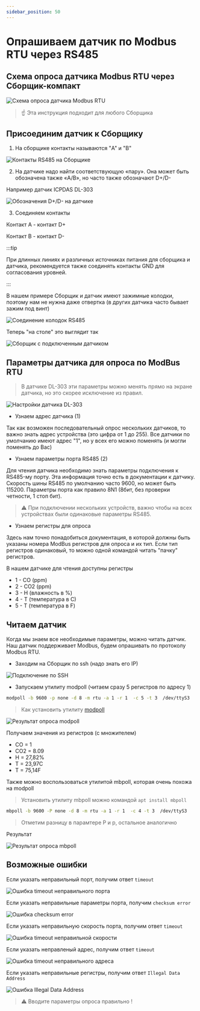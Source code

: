 ```yaml
---
sidebar_position: 50
---
```

# Опрашиваем датчик по Modbus RTU через RS485

## Схема опроса датчика Modbus RTU через Сборщик-компакт

![Схема опроса датчика Modbus RTU](img/fcc-modbus-schm-1.jpg)

> :point_up: Эта инструкция подходит для любого Сборщика

## Присоединим датчик к Сборщику

1. На сборщике контакты называются "A" и "B"

![Контакты RS485 на Сборщике](img-rs485/fcc-rs485.jpg)


2. На датчике надо найти соответствующую «пару». Она может быть обозначена также «A/B», но часто также обозначают D+/D-

Например датчик ICPDAS DL-303

![Обозначения D+/D- на датчике](img-rs485/dplusminus.jpg)

3. Соединяем контакты

Контакт A - контакт D+

Контакт B - контакт D-

:::tip

При длинных линиях и различных источниках питания для сборщика и датчика, рекомендуется также соединять контакты GND для согласования уровней.

:::

В нашем примере Сборщик и датчик имеют зажимные колодки, поэтому нам не нужна даже отвертка (в других датчика часто бывает зажим под винт)

![Соединение колодок RS485](img-rs485/kolodki.jpg)

Теперь "на столе" это выглядит так

![Сборщик с подключенным датчиком](img-rs485/frontcontrolwithsensor.jpg)

## Параметры датчика для опроса по ModBus RTU

>В датчике DL-303 эти параметры можно менять прямо на экране датчика, но это скорее исключение из правил.

![Настройки датчика DL-303](img-rs485/dl303-settings.jpg)

- Узнаем адрес датчика (1)

Так как возможен последовательный опрос нескольких датчиков, то важно знать адрес устройства (это цифра от 1 до 255). Все датчики по умолчанию имеют адрес "1", но у всех его можно поменять (и могли поменять до Вас)

- Узнаем параметры порта RS485 (2)

Для чтения датчика необходимо знать параметры подключения к RS485-му порту. Эта информация точно есть в документации к датчику. Скорость шины RS485 по умолчанию часто 9600, но может быть 115200. Параметры порта как правило 8N1 (8бит, без проверки четности, 1 стоп бит).

>:warning: При подключении нескольких устройств, важно чтобы на всех устройствах были одинаковые параметры RS485.

- Узнаем регистры для опроса

Здесь нам точно понадобиться документация, в которой должны быть указаны номера ModBus регистров для опроса и их тип. Если тип регистров одинаковый, то можно одной командой читать "пачку" регистров.

В нашем датчике для чтения доступны регистры

- 1 - CO (ppm)
- 2 - CO2 (ppm)
- 3 - H (влажность в %)
- 4 - Т (температура в С)
- 5 - Т (температура в F)

## Читаем датчик

Когда мы знаем все необходимые параметры, можно читать датчик. Наш датчик поддерживает Modbus, будем опрашивать по протоколу Modbus RTU.

- Заходим на Сборщик по ssh (надо знать его IP)

![Подключение по SSH](img-rs485/term1.jpg)

- Запускаем утилиту modpoll (читаем сразу 5 регистров по адресу 1)

```bash
modpoll -b 9600 -p none -d 8 -m rtu -a 1 -r 1  -c 5 -t 3  /dev/ttyS3

```

> Как установить утилиту [modpoll](/software/notes/armbian-tuning/#установим-утилиту-modpoll)

![Результат опроса modpoll](img-rs485/term2.jpg)

Получаем значения из регистров (с множителем)

- CO = 1
- CO2 = 8.09
- H = 27,82%
- T = 23,97C
- T = 75,14F

Также можно воспользоваться утилитой mbpoll, которая очень похожа на modpoll

>Установить утилиту mbpoll можно командой  `apt install mbpoll`

```bash
mbpoll -b 9600 -P none -d 8 -m rtu -a 1 -r 1  -c 4 -t 3  /dev/ttyS3
```

> Отметим разницу в парамтере P и p, остальное аналогично

Результат

![Результат опроса mbpoll](img-rs485/term3.jpg)

## Возможные ошибки

Если указать неправильный порт, получим ответ `timeout`

![Ошибка timeout неправильного порта](img-rs485/err-port.jpg)

Если указать неправильные параметры порта, получим `checksum error`

![Ошибка checksum error](img-rs485/err-even.jpg)

Если указать неправильную скорость порта,  получим ответ `timeout`

![Ошибка timeout неправильной скорости](img-rs485/err-speed.jpg)

Если указать неправленый адрес, получим ответ `timeout`

![Ошибка timeout неправильного адреса](img-rs485/err-addr.jpg)

Если указать неправильные регистры, получим ответ `Illegal Data Address`

![Ошибка Illegal Data Address](img-rs485/err-reg.jpg)

>:warning: Вводите параметры опроса правильно !
